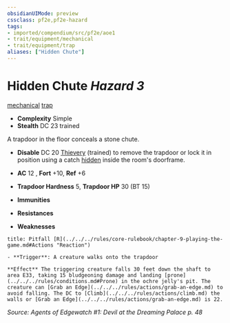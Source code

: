 ```yaml
---
obsidianUIMode: preview
cssclass: pf2e,pf2e-hazard
tags:
- imported/compendium/src/pf2e/aoe1
- trait/equipment/mechanical
- trait/equipment/trap
aliases: ["Hidden Chute"]
---
```

# Hidden Chute *Hazard 3*  
[mechanical](mechanical.md)  [trap](trap.md)  

- **Complexity** Simple
- **Stealth** DC 23 trained  

A trapdoor in the floor conceals a stone chute.

- **Disable** DC 20 [Thievery](../../skills.md#Thievery) (trained) to remove the trapdoor or lock it in position using a catch [hidden](conditions.md#Hidden) inside the room's doorframe.  

- **AC** 12 , **Fort** +10, **Ref** +6
- **Trapdoor Hardness** 5, **Trapdoor HP** 30 (BT 15)
- **Immunities** 
- **Resistances** 
- **Weaknesses** 
     
```ad-embed-ability
title: Pitfall [R](../../../rules/core-rulebook/chapter-9-playing-the-game.md#Actions "Reaction")

- **Trigger**: A creature walks onto the trapdoor

**Effect** The triggering creature falls 30 feet down the shaft to area E33, taking 15 bludgeoning damage and landing [prone](../../../rules/conditions.md#Prone) in the ochre jelly's pit. The creature can [Grab an Edge](../../../rules/actions/grab-an-edge.md) to avoid falling. The DC to [Climb](../../../rules/actions/climb.md) the walls or [Grab an Edge](../../../rules/actions/grab-an-edge.md) is 22.
```

*Source: Agents of Edgewatch #1: Devil at the Dreaming Palace p. 48*
